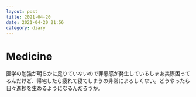 ```yaml
---
layout: post
title: 2021-04-20
date: 2021-04-20 21:56
category: diary
---
```


# Medicine
医学の勉強が明らかに足りていないので罪悪感が発生しているしまあ実際困ってるんだけど、帰宅したら疲れて寝てしまうの非常によろしくない。どうやったら日々進捗を生めるようになるんだろうか。